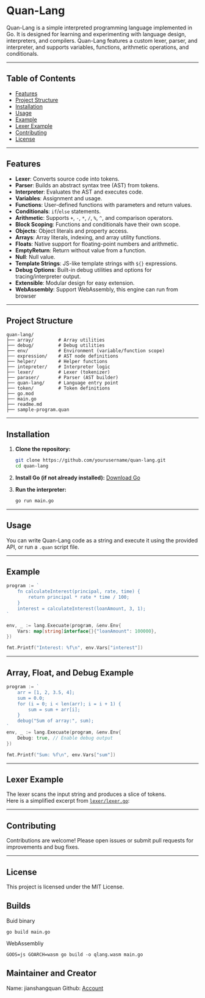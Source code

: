 # Quan-Lang

Quan-Lang is a simple interpreted programming language implemented in Go. It is designed for learning and experimenting with language design, interpreters, and compilers. Quan-Lang features a custom lexer, parser, and interpreter, and supports variables, functions, arithmetic operations, and conditionals.

---

## Table of Contents

- [Features](#features)
- [Project Structure](#project-structure)
- [Installation](#installation)
- [Usage](#usage)
- [Example](#example)
- [Lexer Example](#lexer-example)
- [Contributing](#contributing)
- [License](#license)

---

## Features

- **Lexer**: Converts source code into tokens.
- **Parser**: Builds an abstract syntax tree (AST) from tokens.
- **Interpreter**: Evaluates the AST and executes code.
- **Variables**: Assignment and usage.
- **Functions**: User-defined functions with parameters and return values.
- **Conditionals**: `if`/`else` statements.
- **Arithmetic**: Supports `+`, `-`, `*`, `/`, `%`, `^`, and comparison operators.
- **Block Scoping**: Functions and conditionals have their own scope.
- **Objects**: Object literals and property access.
- **Arrays**: Array literals, indexing, and array utility functions.
- **Floats**: Native support for floating-point numbers and arithmetic.
- **EmptyReturn**: Return without value from a function.
- **Null**: Null value.
- **Template Strings**: JS-like template strings with `${}` expressions.
- **Debug Options**: Built-in debug utilities and options for tracing/interpreter output.
- **Extensible**: Modular design for easy extension.
- **WebAssembly**: Support WebAssembly, this engine can run from browser

---

## Project Structure

```
quan-lang/
├── array/         # Array utilities
├── debug/         # Debug utilities
├── env/           # Environment (variable/function scope)
├── expression/    # AST node definitions
├── helper/        # Helper functions
├── intepreter/    # Interpreter logic
├── lexer/         # Lexer (tokenizer)
├── paraser/       # Parser (AST builder)
├── quan-lang/     # Language entry point
├── token/         # Token definitions
├── go.mod
├── main.go
├── readme.md
├── sample-program.quan
```

---

## Installation

1. **Clone the repository:**
   ```sh
   git clone https://github.com/yourusername/quan-lang.git
   cd quan-lang
   ```

2. **Install Go (if not already installed):**
   [Download Go](https://golang.org/dl/)

3. **Run the interpreter:**
   ```sh
   go run main.go
   ```

---

## Usage

You can write Quan-Lang code as a string and execute it using the provided API, or run a `.quan` script file.

---

## Example

```go
program := `
    fn calculateInterest(principal, rate, time) {
        return principal * rate * time / 100;
    }
    interest = calculateInterest(loanAmount, 3, 1);
`

env, _ := lang.Execuate(program, &env.Env{
    Vars: map[string]interface{}{"loanAmount": 100000},
})

fmt.Printf("Interest: %f\n", env.Vars["interest"])
```

---

## Array, Float, and Debug Example

```go
program := `
    arr = [1, 2, 3.5, 4];
    sum = 0.0;
    for (i = 0; i < len(arr); i = i + 1) {
        sum = sum + arr[i];
    }
    debug("Sum of array:", sum);
`
env, _ := lang.Execuate(program, &env.Env{
    Debug: true, // Enable debug output
})

fmt.Printf("Sum: %f\n", env.Vars["sum"])
```

---

## Lexer Example

The lexer scans the input string and produces a slice of tokens.  
Here is a simplified excerpt from [`lexer/lexer.go`](lexer/lexer.go):


---

## Contributing

Contributions are welcome! Please open issues or submit pull requests for improvements and bug fixes.

---

## License

This project is licensed under the MIT License.


## Builds
Buid binary
```shell
go build main.go 
```

WebAssembliy
```shell
GOOS=js GOARCH=wasm go build -o qlang.wasm main.go     
```




## Maintainer and Creator
Name: jianshangquan
Github: [Account](https://github.com/jianshangquan)